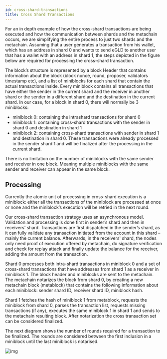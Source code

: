 ```yaml
---
id: cross-shard-transactions
title: Cross Shard Transactions
---
```


For an in depth example of how the cross-shard transactions are being executed and how the communication between shards and the metachain occurs, we are simplifying the entire process to just two shards and the metachain. Assuming that a user generates a transaction from his wallet, which has an address in shard 0 and wants to send eGLD to another user that has a wallet with an address in shard 1, the steps depicted in the figure below are required for processing the cross-shard transaction.

The block’s structure is represented by a block Header that contains information about the block (block nonce, round, proposer, validators timestamp etc), and a list of miniblocks for each shard that contain the actual transactions inside. Every miniblock contains all transactions that have either the sender in the current shard and the receiver in another shard or the sender in a different shard and the destination in the current shard. In our case, for a block in shard 0, there will normally be 3 miniblocks:

- miniblock 0: containing the intrashard transactions for shard 0
- miniblock 1: containing cross-shard transactions with the sender in shard 0 and destination in shard 1
- miniblock 2: containing cross-shard transactions with sender in shard 1 and destination in shard 0. These transactions were already processed in the sender shard 1 and will be finalized after the processing in the current shard.

There is no limitation on the number of miniblocks with the same sender and receiver in one block. Meaning multiple miniblocks with the same sender and receiver can appear in the same block.

## **Processing**

Currently the atomic unit of processing in cross-shard execution is a miniblock: either all the transactions of the miniblock are processed at once or none and the miniblock’s execution will be retried in the next round.

Our cross-shard transaction strategy uses an asynchronous model. Validation and processing is done first in sender’s shard and then in receivers' shard. Transactions are first dispatched in the sender’s shard, as it can fully validate any transaction initiated from the account in this shard – mainly the current balance. Afterwards, in the receivers' shard, the nodes only need proof of execution offered by metachain, do signature verification and check for replay attack and finally update the balance for the receiver, adding the amount from the transaction.

Shard 0 processes both intra-shard transactions in miniblock 0 and a set of cross-shard transactions that have addresses from shard 1 as a receiver in miniblock 1. The block header and miniblocks are sent to the metachain. The metachain notarizes the block from shard 0, by creating a new metachain block (metablock) that contains the following information about each miniblock: sender shard ID, receiver shard ID, miniblock hash.

Shard 1 fetches the hash of miniblock 1 from metablock, requests the miniblock from shard 0, parses the transaction list, requests missing transactions (if any), executes the same miniblock 1 in shard 1 and sends to the metachain resulting block. After notarization the cross transaction set can be considered finalized.

The next diagram shows the number of rounds required for a transaction to be finalized. The rounds are considered between the first inclusion in a miniblock until the last miniblock is notarised.

![img](https://lh6.googleusercontent.com/E5NlcQ3IW13oztKJciCMq9SlHweB_b2DC6p4h5g66ipPCyMpphBUjJQN9ak0NR59cxE92tC8J7XCom-lHM9AFkgB5znBBehSWrjKYyUJ3ZbMDqPMh2-9POubKr2nCgC1PdgzJfPC)
